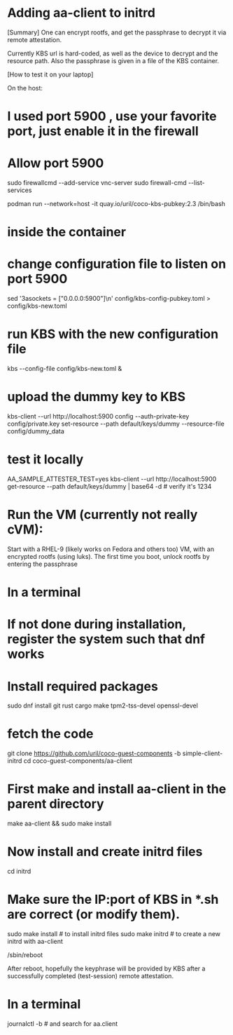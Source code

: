 # Adding aa-client to initrd

[Summary]
One can encrypt rootfs, and get the passphrase to decrypt it via remote attestation.

Currently KBS url is hard-coded, as well as the device to decrypt and the resource path. Also the passphrase is given in a file of the KBS container.


[How to test it on your laptop]

On the host:
# I used port 5900 , use your favorite port, just enable it in the firewall
# Allow port 5900
sudo firewallcmd --add-service vnc-server
sudo firewall-cmd --list-services

podman run --network=host -it quay.io/uril/coco-kbs-pubkey:2.3 /bin/bash

# inside the container
  # change configuration file to listen on port 5900
  sed '3asockets = ["0.0.0.0:5900"]\n' config/kbs-config-pubkey.toml > config/kbs-new.toml
  # run KBS with the new configuration file
  kbs --config-file config/kbs-new.toml &

  # upload the dummy key to KBS
  kbs-client --url http://localhost:5900 config   --auth-private-key config/private.key set-resource --path default/keys/dummy --resource-file config/dummy_data

  # test it locally
  AA_SAMPLE_ATTESTER_TEST=yes kbs-client --url http://localhost:5900 get-resource --path default/keys/dummy | base64 -d # verify it's 1234


# Run the VM (currently not really cVM):
Start with a RHEL-9 (likely works on Fedora and others too) VM, with an
encrypted rootfs (using luks).
The first time you boot, unlock rootfs by entering the passphrase

# In a terminal
# If not done during installation, register the system such that dnf works
# Install required packages
sudo dnf install git rust cargo make tpm2-tss-devel openssl-devel


# fetch the code
git clone https://github.com/uril/coco-guest-components -b simple-client-initrd
cd coco-guest-components/aa-client

# First make and install aa-client in the parent directory
make aa-client && sudo make install

# Now install and create initrd files
cd initrd
# Make sure the IP:port of KBS in *.sh are correct (or modify them).

sudo make install # to install initrd files
sudo make initrd  # to create a new initrd with aa-client

/sbin/reboot

After reboot, hopefully the keyphrase will be provided by KBS after a successfully completed (test-session) remote attestation.

# In a terminal
journalctl -b # and search for aa.client
